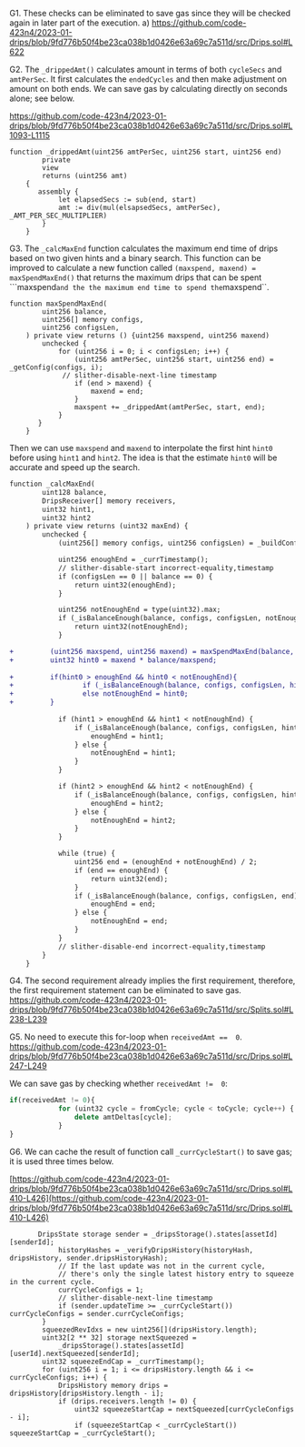 G1. These checks can be eliminated to save gas since they will be checked again in later part of the execution. 
a) https://github.com/code-423n4/2023-01-drips/blob/9fd776b50f4be23ca038b1d0426e63a69c7a511d/src/Drips.sol#L622


G2. The ``_drippedAmt()`` calculates amount in terms of both ``cycleSecs`` and ``amtPerSec``. It first calculates the ``endedCycles`` and then make adjustment on amount on both ends.  We can save gas by calculating directly on seconds alone; see below.

https://github.com/code-423n4/2023-01-drips/blob/9fd776b50f4be23ca038b1d0426e63a69c7a511d/src/Drips.sol#L1093-L1115

```
function _drippedAmt(uint256 amtPerSec, uint256 start, uint256 end)
        private
        view
        returns (uint256 amt)
    {
       assembly {
            let elapsedSecs := sub(end, start)
            amt := div(mul(elsapsedSecs, amtPerSec), _AMT_PER_SEC_MULTIPLIER)
        }
    }
```


G3. The ``_calcMaxEnd`` function calculates the maximum end time of drips based on two given hints and a binary search. This function can be improved to calculate a new function called ``(maxspend, maxend) = maxSpendMaxEnd()`` that returns the maximum drips that can be spent ```maxspend`` and the the maximum end time to spend the ``maxspend``. 
```script
function maxSpendMaxEnd(
        uint256 balance,
        uint256[] memory configs,
        uint256 configsLen,
    ) private view returns () {uint256 maxspend, uint256 maxend)
        unchecked {
            for (uint256 i = 0; i < configsLen; i++) {
                (uint256 amtPerSec, uint256 start, uint256 end) = _getConfig(configs, i);
             // slither-disable-next-line timestamp
                if (end > maxend) {
                    maxend = end;
                }
                maxspent += _drippedAmt(amtPerSec, start, end);
            }
       }
    }
```
Then we can use ``maxspend`` and ``maxend`` to interpolate the first hint ``hint0`` before using ``hint1`` and ``hint2``. The idea is that the estimate ``hint0`` will be accurate and speed up the search.
```diff
function _calcMaxEnd(
        uint128 balance,
        DripsReceiver[] memory receivers,
        uint32 hint1,
        uint32 hint2
    ) private view returns (uint32 maxEnd) {
        unchecked {
            (uint256[] memory configs, uint256 configsLen) = _buildConfigs(receivers);

            uint256 enoughEnd = _currTimestamp();
            // slither-disable-start incorrect-equality,timestamp
            if (configsLen == 0 || balance == 0) {
                return uint32(enoughEnd);
            }

            uint256 notEnoughEnd = type(uint32).max;
            if (_isBalanceEnough(balance, configs, configsLen, notEnoughEnd)) {
                return uint32(notEnoughEnd);
            }

+         (uint256 maxspend, uint256 maxend) = maxSpendMaxEnd(balance, configs, configslen);
+         uint32 hint0 = maxend * balance/maxspend; 
           
+         if(hint0 > enoughEnd && hint0 < notEnoughEnd){
+                 if (_isBalanceEnough(balance, configs, configsLen, hint1)) enoughEnd = hint0;
+                 else notEnoughEnd = hint0;   
+         }
         
            if (hint1 > enoughEnd && hint1 < notEnoughEnd) {
                if (_isBalanceEnough(balance, configs, configsLen, hint1)) {
                    enoughEnd = hint1;
                } else {
                    notEnoughEnd = hint1;
                }
            }

            if (hint2 > enoughEnd && hint2 < notEnoughEnd) {
                if (_isBalanceEnough(balance, configs, configsLen, hint2)) {
                    enoughEnd = hint2;
                } else {
                    notEnoughEnd = hint2;
                }
            }

            while (true) {
                uint256 end = (enoughEnd + notEnoughEnd) / 2;
                if (end == enoughEnd) {
                    return uint32(end);
                }
                if (_isBalanceEnough(balance, configs, configsLen, end)) {
                    enoughEnd = end;
                } else {
                    notEnoughEnd = end;
                }
            }
            // slither-disable-end incorrect-equality,timestamp
        }
    }

```

G4. The second requirement already implies the first requirement, therefore, the first requirement statement can be eliminated to save gas.
https://github.com/code-423n4/2023-01-drips/blob/9fd776b50f4be23ca038b1d0426e63a69c7a511d/src/Splits.sol#L238-L239


G5. No need to execute this for-loop when ``receivedAmt ==  0``.
https://github.com/code-423n4/2023-01-drips/blob/9fd776b50f4be23ca038b1d0426e63a69c7a511d/src/Drips.sol#L247-L249

We can save gas by checking whether ``receivedAmt !=  0``:
```javascript
if(receivedAmt != 0){
            for (uint32 cycle = fromCycle; cycle < toCycle; cycle++) {
                delete amtDeltas[cycle];
            }
}
```
G6. We can cache the result of function call ``_currCycleStart()`` to save gas; it is used three times below.


[https://github.com/code-423n4/2023-01-drips/blob/9fd776b50f4be23ca038b1d0426e63a69c7a511d/src/Drips.sol#L410-L426](https://github.com/code-423n4/2023-01-drips/blob/9fd776b50f4be23ca038b1d0426e63a69c7a511d/src/Drips.sol#L410-L426)
```
       DripsState storage sender = _dripsStorage().states[assetId][senderId];
            historyHashes = _verifyDripsHistory(historyHash, dripsHistory, sender.dripsHistoryHash);
            // If the last update was not in the current cycle,
            // there's only the single latest history entry to squeeze in the current cycle.
            currCycleConfigs = 1;
            // slither-disable-next-line timestamp
            if (sender.updateTime >= _currCycleStart()) currCycleConfigs = sender.currCycleConfigs;
        }
        squeezedRevIdxs = new uint256[](dripsHistory.length);
        uint32[2 ** 32] storage nextSqueezed =
            _dripsStorage().states[assetId][userId].nextSqueezed[senderId];
        uint32 squeezeEndCap = _currTimestamp();
        for (uint256 i = 1; i <= dripsHistory.length && i <= currCycleConfigs; i++) {
            DripsHistory memory drips = dripsHistory[dripsHistory.length - i];
            if (drips.receivers.length != 0) {
                uint32 squeezeStartCap = nextSqueezed[currCycleConfigs - i];
                if (squeezeStartCap < _currCycleStart()) squeezeStartCap = _currCycleStart();
```


